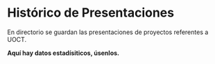 # Histórico de Presentaciones

En directorio se guardan las presentaciones de proyectos referentes a UOCT.

**Aquí hay datos estadísiticos, úsenlos.**
